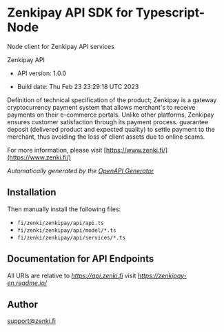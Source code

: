 # Zenkipay API SDK for Typescript-Node
Node client for Zenkipay API services

Zenkipay API

- API version: 1.0.0

- Build date: Thu Feb 23 23:29:18 UTC 2023

Definition of technical specification of the product; Zenkipay is a gateway
cryptocurrency payment system that allows merchant's to receive payments on their
e-commerce portals. Unlike other platforms,
Zenkipay ensures customer satisfaction through its payment process.
guarantee deposit (delivered product and expected quality) to settle
payment to the merchant, thus avoiding the loss of client assets due to
online scams.

For more information, please visit [https://www.zenki.fi/](https://www.zenki.fi/)

*Automatically generated by the [OpenAPI Generator](https://openapi-generator.tech)*

## Installation

Then manually install the following files:

- `fi/zenki/zenkipay/api/api.ts`
- `fi/zenki/zenkipay/api/model/*.ts`
- `fi/zenki/zenkipay/api/services/*.ts`

## Documentation for API Endpoints

All URIs are relative to *https://api.zenki.fi* visit *https://zenkipay-en.readme.io/*


## Author

support@zenki.fi
